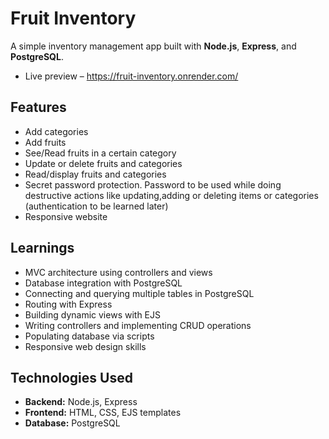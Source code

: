 # Fruit Inventory

A simple inventory management app built with **Node.js**, **Express**, and **PostgreSQL**.

- Live preview – https://fruit-inventory.onrender.com/

## Features

- Add categories
- Add fruits
- See/Read fruits in a certain category
- Update or delete fruits and categories
- Read/display fruits and categories
- Secret password protection. Password to be used while doing destructive actions like updating,adding or deleting items or categories (authentication to be learned later)
- Responsive website

## Learnings

- MVC architecture using controllers and views
- Database integration with PostgreSQL
- Connecting and querying multiple tables in PostgreSQL
- Routing with Express
- Building dynamic views with EJS
- Writing controllers and implementing CRUD operations
- Populating database via scripts
- Responsive web design skills

## Technologies Used

- **Backend:** Node.js, Express
- **Frontend:** HTML, CSS, EJS templates
- **Database:** PostgreSQL
